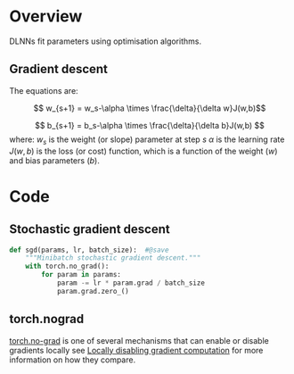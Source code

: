 # Overview
DLNNs fit parameters using optimisation algorithms.

## Gradient descent
The equations are:

$$ w_{s+1} = w_s-\alpha \times \frac{\delta}{\delta w}J(w,b)$$

$$ b_{s+1} = b_s-\alpha \times \frac{\delta}{\delta b}J(w,b) $$
where:
$w_s$ is the weight (or slope) parameter at step $s$
$\alpha$ is the learning rate
$J(w,b)$ is the loss (or cost) function, which is a function of the weight ($w$) and bias parameters ($b$). 




# Code
## Stochastic gradient descent

```python
def sgd(params, lr, batch_size):  #@save
    """Minibatch stochastic gradient descent."""
    with torch.no_grad():
        for param in params:
            param -= lr * param.grad / batch_size
            param.grad.zero_()
```

## torch.nograd
[torch.no-grad](https://pytorch.org/docs/stable/generated/torch.no_grad.html?highlight=torch%20no_grad#torch.no_grad) is one of several mechanisms that can enable or disable gradients locally see [Locally disabling gradient computation](https://pytorch.org/docs/stable/notes/autograd.html#locally-disable-grad-doc) for more information on how they compare.
